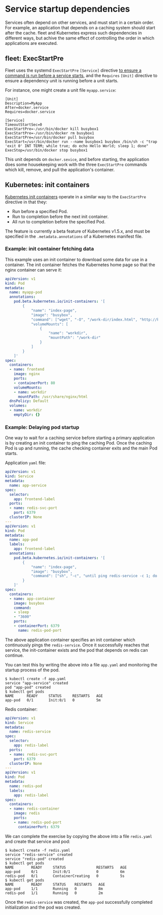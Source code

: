 # Service startup dependencies

Services often depend on other services, and must start in a certain order. For example, an application that depends on a caching system should start after the cache. fleet and Kubernetes express such dependencies in different ways, but achive the same effect of controlling the order in which applications are executed.

## fleet: ExecStartPre

Fleet uses the systemd `ExecStartPre` `[Service]` directive [to ensure a command is run before a service starts][fleet-exec-pre], and the `Requires` `[Unit]` directive to ensure a dependency unit is running before a unit starts.

For instance, one might create a unit file `myapp.service`:

```
[Unit]
Description=MyApp
After=docker.service
Requires=docker.service

[Service]
TimeoutStartSec=0
ExecStartPre=-/usr/bin/docker kill busybox1
ExecStartPre=-/usr/bin/docker rm busybox1
ExecStartPre=/usr/bin/docker pull busybox
ExecStart=/usr/bin/docker run --name busybox1 busybox /bin/sh -c "trap 'exit 0' INT TERM; while true; do echo Hello World; sleep 1; done"
ExecStop=/usr/bin/docker stop busybox1
```

This unit depends on `docker.sevice`, and before starting, the application does some housekeeping work with the three `ExecStartPre` commands which kill, remove, and pull the application's container.

## Kubernetes: init containers

[Kubernetes init containers][k8s-init-containers] operate in a similar way to the `ExecStartPre` directive in that they:

* Run before a specified Pod.
* Run to completion before the next init container.
* All run to completion before the specified Pod.

The feature is currently a beta feature of Kubernetes v1.5.x, and must be specified in the `.metadata.annotations` of a Kubernetes manifest file.

### Example: init container fetching data

This example uses an init container to download some data for use in a container. The init container fetches the Kubernetes home page so that the nginx container can serve it:

```yaml
apiVersion: v1
kind: Pod
metadata:
  name: myapp-pod
  annotations:
    pod.beta.kubernetes.io/init-containers: '[
        {
            "name": "index-page",
            "image": "busybox",
            "command": ["wget", "-O", "/work-dir/index.html", "http://kubernetes.io/index.html"],
            "volumeMounts": [
                {
                    "name": "workdir",
                    "mountPath": "/work-dir"
                }
            ]
        }
    ]'
spec:
  containers:
  - name: frontend
    image: nginx
    ports:
    - containerPort: 80
    volumeMounts:
    - name: workdir
      mountPath: /usr/share/nginx/html
  dnsPolicy: Default
  volumes:
  - name: workdir
    emptyDir: {}
```

### Example: Delaying pod startup


One way to wait for a caching service before starting a primary application is by creating an init container to ping the caching Pod. Once the caching Pod is up and running, the cache checking container exits and the main Pod starts.

Application `yaml` file:

```yaml
apiVersion: v1
kind: Service
metadata:
  name: app-service
spec:
  selector:
    app: frontend-label
  ports:
  - name: redis-svc-port
    port: 6379
  clusterIP: None
---
apiVersion: v1
kind: Pod
metadata:
  name: app-pod
  labels:
    app: frontend-label
  annotations:
    pod.beta.kubernetes.io/init-containers: '[
        {
            "name": "index-page",
            "image": "busybox",
            "command": ["sh", "-c", "until ping redis-service -c 1; do sleep 3; done;"]
        }
    ]'
spec:
  containers:
  - name: app-container
    image: busybox
    command:
    - sleep
    - "3600"
    ports:
    - containerPort: 6379
      name: redis-pod-port
```

The above application container specifies an init container which continuously pings the `redis-service`. Once it successfully reaches that service, the init-container exists and the pod that depends on redis can continue.

You can test this by writing the above into a file `app.yaml` and monitoring the startup process of the pod.

```
$ kubectl create -f app.yaml
service "app-service" created
pod "app-pod" created
$ kubectl get pods
NAME      READY     STATUS     RESTARTS   AGE
app-pod   0/1       Init:0/1   0          5m
```

Redis container:

```yaml
apiVersion: v1
kind: Service
metadata:
  name: redis-service
spec:
  selector:
    app: redis-label
  ports:
  - name: redis-svc-port
    port: 6379
  clusterIP: None
---
apiVersion: v1
kind: Pod
metadata:
  name: redis-pod
  labels:
    app: redis-label
spec:
  containers:
  - name: redis-container
    image: redis
    ports:
    - name: redis-pod-port
      containerPort: 6379
```

We can complete the exercise by copying the above into a file `redis.yaml` and create that service and pod:

```
$ kubectl create -f redis.yaml
service "redis-service" created
service "redis-pod" created
$ kubectl get pods
NAME        READY     STATUS              RESTARTS   AGE
app-pod     0/1       Init:0/1            0          6m
redis-pod   0/1       ContainerCreating   0          5s
$ kubectl get pods
NAME        READY     STATUS    RESTARTS   AGE
app-pod     1/1       Running   0          8m
redis-pod   1/1       Running   0          2m
```

Once the `redis-service` was created, the `app-pod` successfully completed initialization and the pod was created.


[fleet-exec-pre]: https://coreos.com/fleet/docs/latest/launching-containers-fleet.html#run-a-container-in-the-cluster
[k8s-init-containers]: https://kubernetes.io/docs/concepts/abstractions/init-containers/
